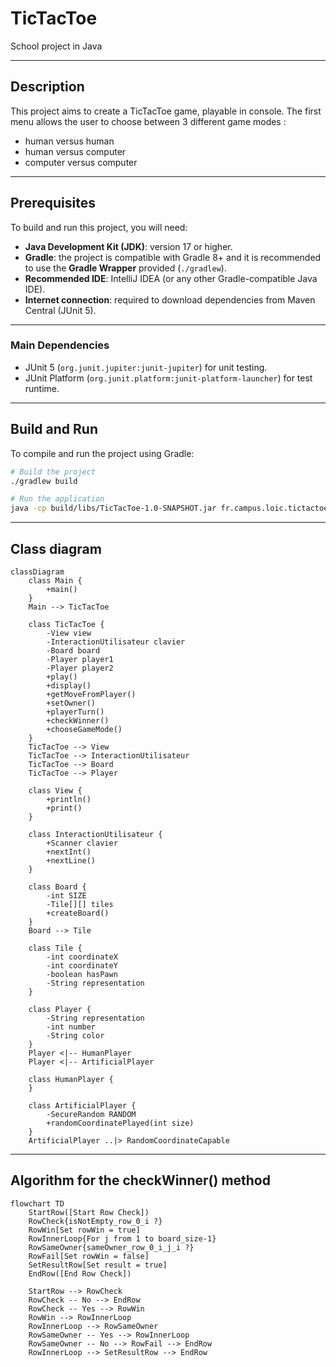 # TicTacToe

School project in Java

---

## Description
This project aims to create a TicTacToe game, playable in console.
The first menu allows the user to choose between 3 different game modes :
- human versus human
- human versus computer
- computer versus computer

---

## Prerequisites

To build and run this project, you will need:

- **Java Development Kit (JDK)**: version 17 or higher.
- **Gradle**: the project is compatible with Gradle 8+ and it is recommended to use the **Gradle Wrapper** provided (`./gradlew`).
- **Recommended IDE**: IntelliJ IDEA (or any other Gradle-compatible Java IDE).
- **Internet connection**: required to download dependencies from Maven Central (JUnit 5).

---

### Main Dependencies

- JUnit 5 (`org.junit.jupiter:junit-jupiter`) for unit testing.
- JUnit Platform (`org.junit.platform:junit-platform-launcher`) for test runtime.

---

## Build and Run

To compile and run the project using Gradle:

```bash
# Build the project
./gradlew build

# Run the application
java -cp build/libs/TicTacToe-1.0-SNAPSHOT.jar fr.campus.loic.tictactoe.Main
```

---

## Class diagram

```mermaid
classDiagram
    class Main {
        +main()
    }
    Main --> TicTacToe

    class TicTacToe {
        -View view
        -InteractionUtilisateur clavier
        -Board board
        -Player player1
        -Player player2
        +play()
        +display()
        +getMoveFromPlayer()
        +setOwner()
        +playerTurn()
        +checkWinner()
        +chooseGameMode()
    }
    TicTacToe --> View
    TicTacToe --> InteractionUtilisateur
    TicTacToe --> Board
    TicTacToe --> Player

    class View {
        +println()
        +print()
    }

    class InteractionUtilisateur {
        +Scanner clavier
        +nextInt()
        +nextLine()
    }

    class Board {
        -int SIZE
        -Tile[][] tiles
        +createBoard()
    }
    Board --> Tile

    class Tile {
        -int coordinateX
        -int coordinateY
        -boolean hasPawn
        -String representation
    }

    class Player {
        -String representation
        -int number
        -String color
    }
    Player <|-- HumanPlayer
    Player <|-- ArtificialPlayer

    class HumanPlayer {
    }

    class ArtificialPlayer {
        -SecureRandom RANDOM
        +randomCoordinatePlayed(int size)
    }
    ArtificialPlayer ..|> RandomCoordinateCapable
```

---

## Algorithm for the checkWinner() method

```mermaid
flowchart TD
    StartRow([Start Row Check])
    RowCheck{isNotEmpty_row_0_i ?}
    RowWin[Set rowWin = true]
    RowInnerLoop{For j from 1 to board_size-1}
    RowSameOwner{sameOwner_row_0_i_j_i ?}
    RowFail[Set rowWin = false]
    SetResultRow[Set result = true]
    EndRow([End Row Check])

    StartRow --> RowCheck
    RowCheck -- No --> EndRow
    RowCheck -- Yes --> RowWin
    RowWin --> RowInnerLoop
    RowInnerLoop --> RowSameOwner
    RowSameOwner -- Yes --> RowInnerLoop
    RowSameOwner -- No --> RowFail --> EndRow
    RowInnerLoop --> SetResultRow --> EndRow
```
